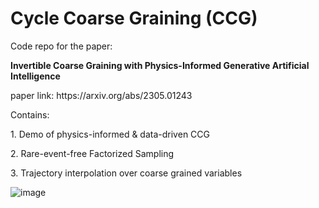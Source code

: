 # Cycle Coarse Graining (CCG)

Code repo for the paper: 

__Invertible Coarse Graining with Physics\-Informed Generative Artificial Intelligence__

paper link: https://arxiv\.org/abs/2305\.01243

Contains:

1\. Demo of physics\-informed & data\-driven CCG

2\. Rare\-event\-free Factorized Sampling

3\. Trajectory interpolation over coarse grained variables

![image](https://github.com/user-attachments/assets/9b33315c-2c05-4b77-8f29-3638e36e75cb)
